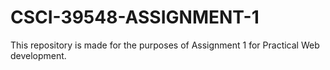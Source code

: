 # CSCI-39548-ASSIGNMENT-1
This repository is made for the purposes of Assignment 1 for Practical Web development.
